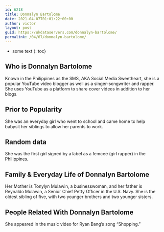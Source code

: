 ```yaml
---
id: 6218
title: Donnalyn Bartolome
date: 2021-04-07T01:01:22+00:00
author: victor
layout: post
guid: https://ukdataservers.com/donnalyn-bartolome/
permalink: /04/07/donnalyn-bartolome/
---
```


* some text
{: toc}


## Who is Donnalyn Bartolome



Known in the Philippines as the SMS, AKA Social Media Sweetheart, she is a popular YouTube video blogger as well as a singer-songwriter and rapper. She uses YouTube as a platform to share cover videos in addition to her blogs.

                
                
                
## Prior to Popularity



She was an everyday girl who went to school and came home to help babysit her siblings to allow her parents to work.

                
                
                
## Random data



She was the first girl signed by a label as a femcee (girl rapper) in the Philippines.

                
                
                
## Family & Everyday Life of Donnalyn Bartolome



Her Mother is Tonylyn Mulawin, a businesswoman, and her father is Reynaldo Mulawin, a Senior Chief Petty Officer in the U.S. Navy. She is the oldest sibling of five, with two younger brothers and two younger sisters.

                
                
                
## People Related With Donnalyn Bartolome



She appeared in the music video for Ryan Bang&#8217;s song &#8220;Shopping.&#8221;

                
              
            
          
          
          